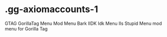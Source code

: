 # .gg-axiomaccounts-1
GTAG GorillaTag Menu Mod Menu Bark IIDK Idk Menu IIs Stupid Menu mod menu for Gorilla Tag
